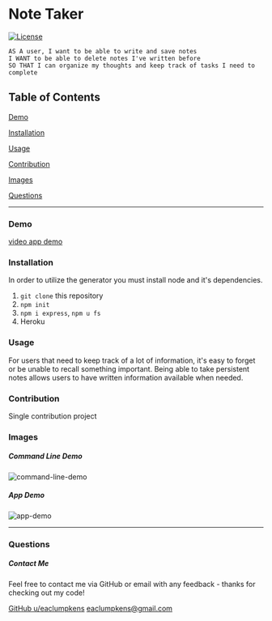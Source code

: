 
# Note Taker
[![License](https://img.shields.io/badge/license-Other-orange)](https://opensource.org/licenses)

```
AS A user, I want to be able to write and save notes
I WANT to be able to delete notes I've written before
SO THAT I can organize my thoughts and keep track of tasks I need to complete
```

## Table of Contents

[Demo](#demo)

[Installation](#installation)

[Usage](#usage)

[Contribution](#contribution)

[Images](#images)

[Questions](#questions)

----
<a name="demo"></a>
### Demo

[video app demo]()

<a name="installation"></a>
### Installation

In order to utilize the generator you must install node and it's dependencies.

1. `git clone` this repository
2. `npm init`
3. `npm i express`, `npm u fs`
4. Heroku

<a name="usage"></a>
### Usage

For users that need to keep track of a lot of information, it's easy to forget or be unable to recall something important. Being able to take persistent notes allows users to have written information available when needed.

<a name="contribution"></a>
### Contribution

Single contribution project 

<a name="images"></a>
### Images

##### Command Line Demo
![command-line-demo]()

##### App Demo
![app-demo]()

----

<a name="questions"></a>
### Questions
##### Contact Me

Feel free to contact me via GitHub or email with any feedback - thanks for checking out my code!

[GitHub u/eaclumpkens](https://github.com/eaclumpkens)
eaclumpkens@gmail.com